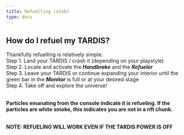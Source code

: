 ```yaml
---
title: Refuelling (stub)
type: docs
---
```

## How do I refuel my TARDIS?
Thankfully refuelling is relatively simple.<br>
Step 1. Land your TARDIS / crash it (depending on your playstyle)<br>
Step 2. Locate and activate the ***Handbrake*** and the ***Refueler***<br>
Step 3. Leave your TARDIS or continue expanding your interior until the green bar in the ***Monitor*** is full or at your desired stage<br>
Step 4. Take off and explore the universe!<br>

<br>**Particles emanating from the console indicate it is refueling. If the particles are white smoke, this indicates you are not in a rift chunk.**

<br>**NOTE: REFUELING WILL WORK EVEN IF THE TARDIS POWER IS OFF**
